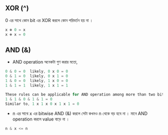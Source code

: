## XOR (^)
0 এর সাথে কোন bit এর XOR করলে কোন পরিবর্তন হয় না । 

```cpp
x ⊕ 0 = x
x ⊕ x = 0
```

## AND (&)

- AND operation অনেকটা গুণ করার মতো,
```cpp
0 & 0 = 0  likely, 0 x 0 = 0
0 & 1 = 0  likely, 0 x 1 = 0
1 & 0 = 0  likely, 1 x 0 = 0
1 & 1 = 1  likely, 1 x 1 = 1

These rules can be applicable for AND operation among more than two bits,
1 & 1 & 0 & 1 & 1 = 0 
Similar to, 1 x 1 x 0 x 1 x 1 = 0
```

- n এর সাথে x এর bitwise AND (&) করলে সেটা কখনও n থেকে বড় হবে না । মানে AND operation করলে value বাড়ে না । 
```cpp 
n & x <= n
```
